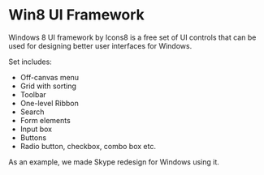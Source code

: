 # Win8 UI Framework

Windows 8 UI framework by Icons8 is a free set of UI controls that can be used for designing better user interfaces for Windows.

Set includes: 
- Off-canvas menu 
- Grid with sorting 
- Toolbar 
- One-level Ribbon 
- Search 
- Form elements 
- Input box 
- Buttons 
- Radio button, checkbox, combo box etc.

As an example, we made Skype redesign for Windows using it.
